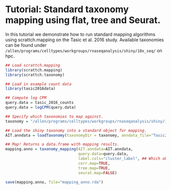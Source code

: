 # Tutorial: Standard taxonomy mapping using flat, tree and Seurat.

In this tutorial we demonstrate how to run standard mapping algorithms using scrattch.mapping on the Tasic et al. 2016 study. Available taxonomies can be found under `/allen/programs/celltypes/workgroups/rnaseqanalysis/shiny/10x_seq/` on hpc.

```R
## Load scrattch.mapping
library(scrattch.mapping)
library(scrattch.taxonomy)

## Load in example count data
library(tasic2016data)

## Compute log CPM
query.data = tasic_2016_counts
query.data = logCPM(query.data)

## Specify which taxonomies to map against.
taxonomy = "/allen/programs/celltypes/workgroups/rnaseqanalysis/shiny/10x_seq/tasic_2016/"

## Load the shiny taxonomy into a standard object for mapping.
AIT.anndata = loadTaxonomy(taxonomyDir = taxonomy, anndata_file="Tasic2016.h5ad")

## Map! Returns a data.frame with mapping results.
mapping.anno = taxonomy_mapping(AIT.anndata=AIT.anndata, 
                                query.data=query.data, 
                                label.cols="cluster_label", ## Which obs in AIT.anndata contain annotations to map. E.g. "class", "subclass", etc.
                                corr.map=TRUE, 
                                tree.map=TRUE, 
                                seurat.map=FALSE)
                                
save(mapping.anno, file="mapping_anno.rda")
```
